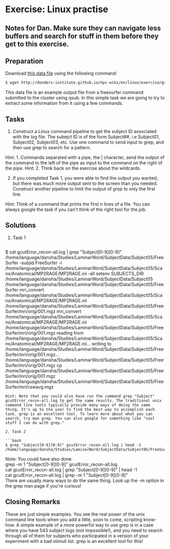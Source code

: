 # Exercise: Linux practise

## Notes for Dan. Make sure they can navigate less buffers and search for stuff in them before they get to this exercise.

## Preparation

Download [this data file](../exercise/gcutError_recon-all.log) using the following command:

```bash
$ wget http://donders-institute.github.io/hpc-wiki/en/linux/exercise/gcutError_recon-all.log
```

This data file is an example output file from a freesurfer command submitted to the cluster using qsub. In this simple task we are going to try to extract some information from it using a few commands.

## Tasks

1. Construct a Linux command pipeline to get the subject ID associated with the log file. The subejct ID is of the form Subject##, i.e Subject01, Subject02, Subject03, etc. Use one command to send input to grep, and then use grep to search for a pattern.

 Hint: 1. Commands separated with a pipe, the | character, send the output of the command to the left of the pipe as input to the command on the right of the pipe. 
 Hint: 2. Think back on the exercise about the wildcards.

2. If you completed Task 1, you were able to find the output you wanted, but there was much more output sent to the screen than you needed. Construct another pipeline to limit the output of _grep_ to only the first line.

 Hint: Think of a command that prints the first n lines of a file. You can always google the task if you can't think of the right tool for the job.

## Solutions

1. Task 1
 
   ```bash
$ cat gcutError_recon-all.log | grep "Subject[0-9][0-9]"
/home/language/dansha/Studies/LaminarWord/SubjectData/Subject05/FreeSurfer
-subjid FreeSurfer -i /home/language/dansha/Studies/LaminarWord/SubjectData/Subject05/Scans/Anatomical/MP2RAGE/MP2RAGE.nii -all
setenv SUBJECTS_DIR /home/language/dansha/Studies/LaminarWord/SubjectData/Subject05
/home/language/dansha/Studies/LaminarWord/SubjectData/Subject05/FreeSurfer
 mri_convert /home/language/dansha/Studies/LaminarWord/SubjectData/Subject05/Scans/Anatomical/MP2RAGE/MP2RAGE.nii /home/language/dansha/Studies/LaminarWord/SubjectData/Subject05/FreeSurfer/mri/orig/001.mgz 
mri_convert /home/language/dansha/Studies/LaminarWord/SubjectData/Subject05/Scans/Anatomical/MP2RAGE/MP2RAGE.nii /home/language/dansha/Studies/LaminarWord/SubjectData/Subject05/FreeSurfer/mri/orig/001.mgz 
reading from /home/language/dansha/Studies/LaminarWord/SubjectData/Subject05/Scans/Anatomical/MP2RAGE/MP2RAGE.nii...
writing to /home/language/dansha/Studies/LaminarWord/SubjectData/Subject05/FreeSurfer/mri/orig/001.mgz...
/home/language/dansha/Studies/LaminarWord/SubjectData/Subject05/FreeSurfer/mri/orig/001.mgz
 cp /home/language/dansha/Studies/LaminarWord/SubjectData/Subject05/FreeSurfer/mri/orig/001.mgz /home/language/dansha/Studies/LaminarWord/SubjectData/Subject05/FreeSurfer/mri/rawavg.mgz 
   ```
 Hint: Note that you could also have run the command grep "Subject" gcutError_recon-all.log to get the same results. The traditional unix command line tools typically provide many ways of doing the same thing. It's up to the user to find the best way to accomplish each task. grep is an excellent tool. To learn more about what you can search, try man grep. You can also google for something like "cool stuff I can do with grep." 

2. Task 2

  ```bash
  $ grep "Subject[0-9][0-9]" gcutError_recon-all.log | head -1
  /home/language/dansha/Studies/LaminarWord/SubjectData/Subject05/FreeSurfer
   ```
 Note: You could have also done <br> grep -m 1 "Subject[0-9][0-9]" gcutError_recon-all.log <br> cat gcutError\_recon-all.log | grep "Subject[0-9][0-9]" | head -1 <br> cat gcutError_recon-all.log | grep -m 1 "Subject[0-9][0-9]" <br> There are usually many ways to do the same thing. Look up the -m option in the grep man page if you're curious! 


## Closing Remarks
These are just simple examples. You see the real power of the unix command line tools when you add a little, soon to come, scripting know-how. A simple example of a more powerful way to use grep is in a case where you have 543 subject logs (not impossible!), and you need to search through all of them for subjects who participated in a version of your experiment with a bad stimuli list. grep is an excellent tool for this! 
